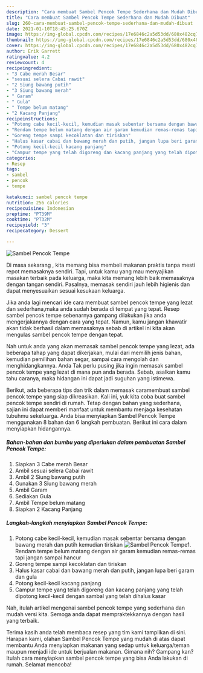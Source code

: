 ```yaml
---
description: "Cara membuat Sambel Pencok Tempe Sederhana dan Mudah Dibuat"
title: "Cara membuat Sambel Pencok Tempe Sederhana dan Mudah Dibuat"
slug: 260-cara-membuat-sambel-pencok-tempe-sederhana-dan-mudah-dibuat
date: 2021-01-10T18:45:25.670Z
image: https://img-global.cpcdn.com/recipes/17e6846c2a5d53dd/680x482cq70/sambel-pencok-tempe-foto-resep-utama.jpg
thumbnail: https://img-global.cpcdn.com/recipes/17e6846c2a5d53dd/680x482cq70/sambel-pencok-tempe-foto-resep-utama.jpg
cover: https://img-global.cpcdn.com/recipes/17e6846c2a5d53dd/680x482cq70/sambel-pencok-tempe-foto-resep-utama.jpg
author: Erik Garrett
ratingvalue: 4.2
reviewcount: 4
recipeingredient:
- "3 Cabe merah Besar"
- "sesuai selera Cabai rawit"
- "2 Siung bawang putih"
- "3 Siung bawang merah"
- " Garam"
- " Gula"
- " Tempe belum matang"
- "2 Kacang Panjang"
recipeinstructions:
- "Potong cabe kecil-kecil, kemudian masak sebentar bersama dengan bawang merah dan putih kemudian tiriskan"
- "Rendam tempe belum matang dengan air garam kemudian remas-remas tapi jangan sampai hancur"
- "Goreng tempe sampi kecoklatan dan tiriskan"
- "Halus kasar cabai dan bawang merah dan putih, jangan lupa beri garam dan gula"
- "Potong kecil-kecil kacang panjang"
- "Campur tempe yang telah digoreng dan kacang panjang yang telah dipotong kecil-kecil dengan sambal yang telah dihalus kasar"
categories:
- Resep
tags:
- sambel
- pencok
- tempe

katakunci: sambel pencok tempe 
nutrition: 256 calories
recipecuisine: Indonesian
preptime: "PT39M"
cooktime: "PT32M"
recipeyield: "3"
recipecategory: Dessert

---
```



![Sambel Pencok Tempe](https://img-global.cpcdn.com/recipes/17e6846c2a5d53dd/680x482cq70/sambel-pencok-tempe-foto-resep-utama.jpg)

Di masa  sekarang , kita memang bisa membeli makanan praktis tanpa mesti repot memasaknya sendiri. Tapi, untuk kamu yang mau menyajikan masakan terbaik pada keluarga, maka kita memang lebih baik memasaknya dengan tangan sendiri. Pasalnya, memasak sendiri jauh lebih higienis dan dapat menyesuaikan sesuai kesukaan keluarga.

Jika anda lagi mencari ide cara membuat sambel pencok tempe yang lezat dan sederhana,maka anda sudah berada di tempat yang tepat. Resep sambel pencok tempe  sebenarnya gampang dilakukan jika anda mengerjakannya dengan cara yang tepat. Namun, kamu jangan khawatir akan tidak berhasil dalam memasaknya 
sebab di artikel ini kita akan mengulas sambel pencok tempe dengan tepat.  



Nah untuk anda yang akan memasak sambel pencok tempe yang lezat, ada beberapa tahap yang dapat dikerjakan, mulai dari memilih jenis bahan, kemudian pemilihan bahan segar, sampai cara mengolah dan menghidangkannya. Anda Tak perlu pusing jika ingin memasak sambel pencok tempe yang lezat di mana pun anda berada. Sebab, asalkan kamu  tahu caranya, maka hidangan ini dapat jadi suguhan yang istimewa.

Berikut, ada beberapa tips dan trik dalam memasak caramembuat sambel pencok tempe yang siap dikreasikan. Kali ini, yuk kita coba buat sambel pencok tempe sendiri di rumah. Tetap dengan bahan yang sederhana, sajian ini dapat memberi manfaat untuk membantu menjaga kesehatan tubuhmu sekeluarga. Anda bisa menyiapkan Sambel Pencok Tempe menggunakan 8 bahan dan 6 langkah pembuatan. Berikut ini cara dalam menyiapkan hidangannya.

<!--inarticleads1-->

##### Bahan-bahan dan bumbu yang diperlukan dalam pembuatan Sambel Pencok Tempe:

1. Siapkan 3 Cabe merah Besar
1. Ambil sesuai selera Cabai rawit
1. Ambil 2 Siung bawang putih
1. Gunakan 3 Siung bawang merah
1. Ambil  Garam
1. Sediakan  Gula
1. Ambil  Tempe belum matang
1. Siapkan 2 Kacang Panjang




<!--inarticleads2-->

##### Langkah-langkah menyiapkan Sambel Pencok Tempe:

1. Potong cabe kecil-kecil, kemudian masak sebentar bersama dengan bawang merah dan putih kemudian tiriskan
<img src="https://img-global.cpcdn.com/steps/15b8bc865564b720/160x128cq70/sambel-pencok-tempe-langkah-memasak-1-foto.jpg" alt="Sambel Pencok Tempe">1. Rendam tempe belum matang dengan air garam kemudian remas-remas tapi jangan sampai hancur
1. Goreng tempe sampi kecoklatan dan tiriskan
1. Halus kasar cabai dan bawang merah dan putih, jangan lupa beri garam dan gula
1. Potong kecil-kecil kacang panjang
1. Campur tempe yang telah digoreng dan kacang panjang yang telah dipotong kecil-kecil dengan sambal yang telah dihalus kasar




Nah, itulah artikel mengenai  sambel pencok tempe  yang sederhana dan mudah versi kita. Semoga anda dapat mempraktekkannya dengan hasil yang terbaik. 

Terima kasih anda telah membaca resep yang tim kami tampilkan di sini. Harapan kami, olahan  Sambel Pencok Tempe yang mudah di atas dapat membantu Anda menyiapkan makanan yang sedap untuk keluarga/teman maupun menjadi ide untuk berjualan makanan. Gimana nih? Gampang kan? Itulah cara menyiapkan sambel pencok tempe yang bisa Anda lakukan di rumah. Selamat mencoba!

